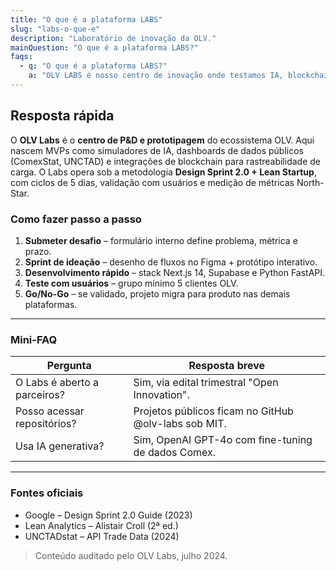 ```yaml
---
title: "O que é a plataforma LABS"
slug: "labs-o-que-e"
description: "Laboratório de inovação da OLV."
mainQuestion: "O que é a plataforma LABS?"
faqs:
  - q: "O que é a plataforma LABS?"
    a: "OLV LABS é nosso centro de inovação onde testamos IA, blockchain e IoT aplicados ao comércio exterior antes de escalar para todo o ecossistema."
---
```


## Resposta rápida

O **OLV Labs** é o **centro de P&D e prototipagem** do ecossistema OLV. Aqui nascem MVPs como simuladores de IA, dashboards de dados públicos (ComexStat, UNCTAD) e integrações de blockchain para rastreabilidade de carga. O Labs opera sob a metodologia **Design Sprint 2.0 + Lean Startup**, com ciclos de 5 dias, validação com usuários e medição de métricas North-Star.

### Como fazer passo a passo

1. **Submeter desafio** – formulário interno define problema, métrica e prazo.
2. **Sprint de ideação** – desenho de fluxos no Figma + protótipo interativo.
3. **Desenvolvimento rápido** – stack Next.js 14, Supabase e Python FastAPI.
4. **Teste com usuários** – grupo mínimo 5 clientes OLV.
5. **Go/No-Go** – se validado, projeto migra para produto nas demais plataformas.

---

### Mini-FAQ

| Pergunta | Resposta breve |
| --- | --- |
| O Labs é aberto a parceiros? | Sim, via edital trimestral "Open Innovation". |
| Posso acessar repositórios? | Projetos públicos ficam no GitHub @olv-labs sob MIT. |
| Usa IA generativa? | Sim, OpenAI GPT-4o com fine-tuning de dados Comex. |

---

### Fontes oficiais

* Google – Design Sprint 2.0 Guide (2023)
* Lean Analytics – Alistair Croll (2ª ed.)
* UNCTADstat – API Trade Data (2024)

> Conteúdo auditado pelo OLV Labs, julho 2024.
